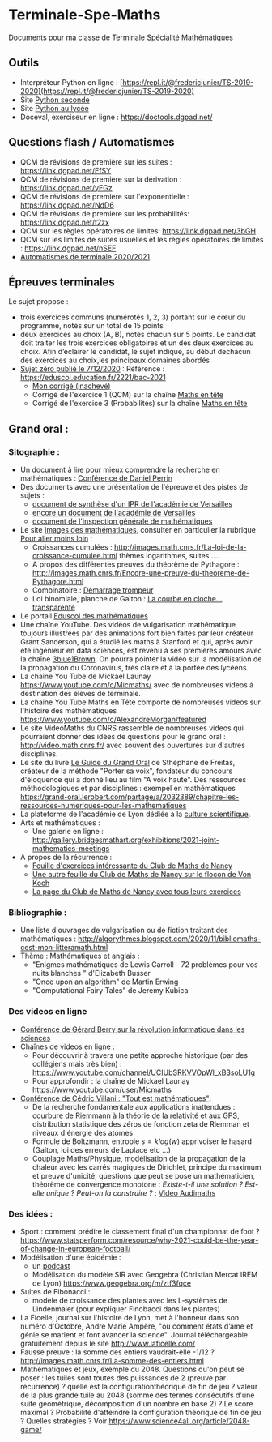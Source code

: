 # Terminale-Spe-Maths

Documents pour ma classe de Terminale Spécialité Mathématiques


## Outils

* Interpréteur Python en ligne : [https://repl.it/@fredericjunier/TS-2019-2020](https://repl.it/@fredericjunier/TS-2019-2020)
* Site [Python seconde](http://www.frederic-junier.org/PythonSeconde/Python_Seconde_Parc/accueil_python_2nde.html)
* Site [Python au lycée](https://www.python-lycee.com/)
* Doceval, exerciseur en ligne : <https://doctools.dgpad.net/>

 
## Questions flash / Automatismes

- QCM de révisions de première  sur les suites : <https://link.dgpad.net/EfSY>
- QCM de révisions de première  sur la dérivation : <https://link.dgpad.net/yFGz>
- QCM de révisions de première  sur l'exponentielle : <https://link.dgpad.net/NdD6>
- QCM de révisions de première  sur les probabilités: <https://link.dgpad.net/t2zx>
- QCM sur les règles opératoires de limites: <https://link.dgpad.net/3bGH>
- QCM sur les limites de suites usuelles et les règles opératoires de limites : <https://link.dgpad.net/nSEF>
- [Automatismes de terminale 2020/2021](Automatismes/2020-2021/TerminaleAutomatismes-2020-2021.pdf)

## Épreuves terminales 

Le sujet propose : 
* trois exercices communs (numérotés 1, 2, 3) portant sur le cœur du programme, notés sur un total de 15 points
* deux exercices au choix (A, B), notés chacun sur 5 points.  Le candidat doit traiter les trois exercices obligatoires et un des deux exercices au choix. Afin d’éclairer le candidat, le sujet indique, au début dechacun des exercices au choix,les principaux domaines abordés
* [Sujet zéro publié le 7/12/2020](https://eduscol.education.fr/media/3730/download) : Référence : <https://eduscol.education.fr/2221/bac-2021>
  * [Mon corrigé (inachevé)](Annales/Corrige-Sujet-Zero.pdf)
  * Corrigé de l'exercice 1 (QCM) sur la chaîne [Maths en tête](https://www.youtube.com/watch?v=P99-KKr1NV0&feature=youtu.be)
  * Corrigé de l'exercice 3 (Probabilités) sur la chaîne [Maths en tête](https://www.youtube.com/watch?v=xSD6Ks2YhyE&feature=youtu.be)
 

## Grand oral :

### Sitographie :

* Un document à lire pour mieux comprendre la recherche en mathématiques : [Conférence de Daniel Perrin](GranOral/Daniel_Perrin.pdf) 
* Des documents avec une présentation de l'épreuve et des pistes de sujets :
   * [document de synthèse d'un IPR de l'académie de Versailles](https://euler.ac-versailles.fr/IMG/pdf/pistes-grand-oral-huet-version-sans_programme.pdf)
   * [encore un document de l'académie de Versailles](GrandOral/oral_maths_euler.pdf)
   * [document de l'inspection générale de mathématiques](GrandOral/grand_oral_inspection_générale.pdf)
* Le site [Images des mathématiques](http://images.math.cnrs.fr/), consulter en particulier la rubrique [Pour aller moins loin](http://images.math.cnrs.fr/-Ressources-pedagogiques-pour-aller-moins-loin-.html) :
  * Croissances cumulées : <http://images.math.cnrs.fr/La-loi-de-la-croissance-cumulee.html> thèmes logarithmes, suites ....
  * A propos des différentes preuves du théorème de Pythagore : <http://images.math.cnrs.fr/Encore-une-preuve-du-theoreme-de-Pythagore.html>
  * Combinatoire : [Démarrage trompeur](https://images.math.cnrs.fr/+Demarrage-trompeur+)
  * Loi binomiale, planche de Galton : [La courbe en cloche... transparente](http://images.math.cnrs.fr/La-courbe-en-cloche-transparente.html)
* Le portail [Eduscol des mathématiques](https://eduscol.education.fr/maths/)
* Une chaîne YouTube. Des vidéos de vulgarisation mathématique toujours illustrées par des animations fort bien faites par leur créateur Grant Sanderson, qui a étudié les maths à Stanford et qui, après avoir été ingénieur en data sciences, est revenu à ses premières amours avec la chaîne [3blue1Brown](https://www.3blue1brown.com/). 
On pourra pointer la vidéo sur la modélisation de la propagation du Coronavirus, très claire et à la portée des lycéens. 
* La chaîne You Tube de Mickael Launay <https://www.youtube.com/c/Micmaths/> avec de nombreuses videos à destination des élèves de terminale.
* La chaîne You Tube Maths en Tête comporte de nombreuses videos sur l'histoire des mathématiques <https://www.youtube.com/c/AlexandreMorgan/featured>
* Le site VideoMaths du CNRS rassemble de nombreuses videos qui pourraient donner des idées de questions pour le grand oral : <http://video.math.cnrs.fr/> avec souvent des ouvertures sur d'autres disciplines.
* Le site du livre [Le Guide du Grand Oral](https://grand-oral.lerobert.com/9782321015383) de Sthéphane de Freitas, créateur de la méthode "Porter sa voix", fondateur du concours d'éloquence qui a donné lieu au film "A voix haute". Des ressources méthodologiques et par disciplines : exempel en mathématiques <https://grand-oral.lerobert.com/partage/a/2032389/chapitre-les-ressources-numeriques-pour-les-mathematiques>
* La plateforme de l'académie de Lyon dédiée à la [culture scientifique](http://culture-scientifique-technique.enseigne.ac-lyon.fr/spip/).
* Arts et mathématiques :
  * Une galerie en ligne : <http://gallery.bridgesmathart.org/exhibitions/2021-joint-mathematics-meetings>
* A propos de la récurrence :
  * [Feuille d'exercices intéressante du Club de Maths de Nancy](http://depmath-nancy.univ-lorraine.fr/club/docs/1718/170920recurrence.pdf)
  * [Une autre feuille du Club de Maths de Nancy sur le flocon de Von Koch](http://paestel.fr/sites/default/files/Mat_les_ressources/1%C3%A8re/Atelier%2C%20probl%C3%A8me/mlr-une_introduction_aux_fractales.pdf)
  * [La page du Club de Maths de Nancy avec tous leurs exercices](http://depmath-nancy.univ-lorraine.fr/club/documents.html)

### Bibliographie :


* Une liste d'ouvrages de vulgarisation ou de fiction traitant des mathématiques : <http://algorythmes.blogspot.com/2020/11/bibliomaths-cest-mon-litteramath.html>
* Thème : Mathématiques et anglais :
  * "Enigmes mathématiques de Lewis Carroll - 72 problèmes pour vos nuits blanches " d'Elizabeth Busser
  * "Once upon an algorithm" de Martin Erwing
  * "Computational Fairy Tales" de Jeremy Kubica

### Des videos en ligne 

* [Conférence de Gérard Berry sur la révolution informatique dans les sciences](https://www.college-de-france.fr/site/gerard-berry/course-2015-01-28-16h00.htm)
* Chaînes de videos en ligne :
  * Pour découvrir à travers une petite  approche historique (par des collégiens mais très bien)  : <https://www.youtube.com/channel/UCIUbSRKVVOpWl_xB3soLU1g>
  * Pour approfondir : la chaîne de Mickael Launay <https://www.youtube.com/user/Micmaths>
* [Conférence de Cédric Villani : "Tout est mathématiques"](https://youtu.be/rLFUnCUyPko):
  * De la recherche fondamentale aux applications inattendues : courbure de Riemmann à la théorie de la relativité et aux GPS, distribution statistique des zéros de fonction zeta de Riemman et niveaux d'énergie des atomes
  * Formule de Boltzmann, entropie $s= k log(w)$ apprivoiser le hasard (Galton, loi des erreurs de Laplace etc ...)
  * Couplage Maths/Physique, modélisation de la propagation de la chaleur avec les carrés magiques de Dirichlet, principe du maximum et preuve d'unicité, questions que peut se pose un mathématicien, théorème de convergence monotone : _Existe-t-il une solution ? Est-elle unique ? Peut-on la construire ?_ :  [Video Audimaths](https://youtu.be/2oq1UDpqEGQ)
  
  
### Des idées :

* Sport : comment prédire le classement final d'un championnat de foot ?  <https://www.statsperform.com/resource/why-2021-could-be-the-year-of-change-in-european-football/>
* Modélisation d'une épidémie :
  * un [podcast](https://www.franceculture.fr/emissions/la-methode-scientifique/la-methode-scientifique-emission-du-mercredi-27-mai-2020)
  * Modélisation du modèle SIR avec Geogebra (Christian Mercat IREM de Lyon) <https://www.geogebra.org/m/ztf3fqce>
* Suites de Fibonacci :
  * modèle de croissance des plantes avec les L-systèmes de Lindenmaier (pour expliquer Finobacci dans les plantes)
* La Ficelle, journal sur l'histoire de Lyon,  met à l'honneur dans son numéro d'Octobre,  André Marie Ampère, "où comment états d’âme et génie se marient et font avancer la science". 
Journal téléchargeable gratuitement depuis le site <http://www.laficelle.com/>
* Fausse preuve : la somme des entiers vaudrait-elle -1/12 ? <http://images.math.cnrs.fr/La-somme-des-entiers.html>
* Mathématiques et jeux, exemple du 2048. Questions qu'on peut se poser : les tuiles sont toutes des puissances de 2 (preuve par récurrence) ? quelle est la configurationthéorique de fin de jeu ? valeur de la plus grande tuile au 2048 (somme des termes consécutifs d'une suite géométrique, décomposition d'un nombre en base 2) ? Le score maximal ? Probabilité d'atteindre la configuration théorique de fin de jeu ? Quelles stratégies ? Voir <https://www.science4all.org/article/2048-game/>

